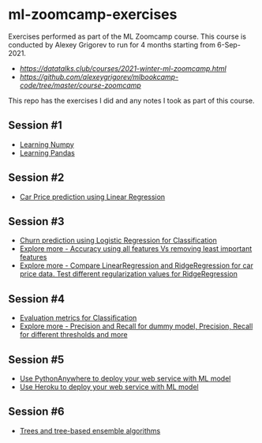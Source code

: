 # ml-zoomcamp-exercises

Exercises performed as part of the ML Zoomcamp course. This course is conducted by Alexey Grigorev to run for 4 months starting from 6-Sep-2021.

* *https://datatalks.club/courses/2021-winter-ml-zoomcamp.html*
* *https://github.com/alexeygrigorev/mlbookcamp-code/tree/master/course-zoomcamp*

This repo has the exercises I did and any notes I took as part of this course.

## Session #1

* [Learning Numpy](./week1/week1-learn-numpy.ipynb)
* [Learning Pandas](./week1/week1-learn-pandas.ipynb)

## Session #2

* [Car Price prediction using Linear Regression](./week2/week2-car-price-prediction-linear-regression.ipynb)


## Session #3

* [Churn prediction using Logistic Regression for Classification](./week3/week3-churn-prediction-classification.ipynb)
* [Explore more - Accuracy using all features Vs removing least important features](./week3/week3-explore-more-1.ipynb)
* [Explore more - Compare LinearRegression and RidgeRegression for car price data. Test different regularization values for RidgeRegression](./week3/week3-explore-more-2.ipynb)

## Session #4
* [Evaluation metrics for Classification](./week4/week4-evaluation-metrics.ipynb)
* [Explore more - Precision and Recall for dummy model, Precision, Recall for different thresholds and more](./week4/week4-explore-more-1.ipynb)


## Session #5
* [Use PythonAnywhere to deploy your web service with ML model](how-to-use-pythonanywhere.md)
* [Use Heroku to deploy your web service with ML model](how-to-use-heroku.md)


## Session #6
* [Trees and tree-based ensemble algorithms](./week6/week6-trees.ipynb)
